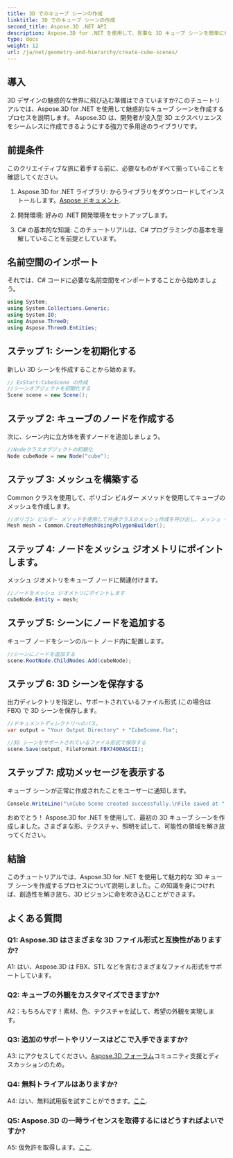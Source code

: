 ```yaml
---
title: 3D でのキューブ シーンの作成
linktitle: 3D でのキューブ シーンの作成
second_title: Aspose.3D .NET API
description: Aspose.3D for .NET を使用して、見事な 3D キューブ シーンを簡単に作成します。ライブラリをダウンロードし、ステップバイステップのガイドに従って、解放してください。
type: docs
weight: 12
url: /ja/net/geometry-and-hierarchy/create-cube-scenes/
---
```

## 導入

3D デザインの魅惑的な世界に飛び込む準備はできていますか?このチュートリアルでは、Aspose.3D for .NET を使用して魅惑的なキューブ シーンを作成するプロセスを説明します。 Aspose.3D は、開発者が没入型 3D エクスペリエンスをシームレスに作成できるようにする強力で多用途のライブラリです。

## 前提条件

このクリエイティブな旅に着手する前に、必要なものがすべて揃っていることを確認してください。

1.  Aspose.3D for .NET ライブラリ: からライブラリをダウンロードしてインストールします。[Aspose ドキュメント](https://reference.aspose.com/3d/net/).

2. 開発環境: 好みの .NET 開発環境をセットアップします。

3. C# の基本的な知識: このチュートリアルは、C# プログラミングの基本を理解していることを前提としています。

## 名前空間のインポート

それでは、C# コードに必要な名前空間をインポートすることから始めましょう。

```csharp
using System;
using System.Collections.Generic;
using System.IO;
using Aspose.ThreeD;
using Aspose.ThreeD.Entities;
```

## ステップ 1: シーンを初期化する

新しい 3D シーンを作成することから始めます。

```csharp
// ExStart:CubeScene の作成
//シーンオブジェクトを初期化する
Scene scene = new Scene();
```

## ステップ 2: キューブのノードを作成する

次に、シーン内に立方体を表すノードを追加しましょう。

```csharp
//Nodeクラスオブジェクトの初期化
Node cubeNode = new Node("cube");
```

## ステップ 3: メッシュを構築する

Common クラスを使用して、ポリゴン ビルダー メソッドを使用してキューブのメッシュを作成します。

```csharp
//ポリゴン ビルダー メソッドを使用して共通クラスのメッシュ作成を呼び出し、メッシュ インスタンスを設定します
Mesh mesh = Common.CreateMeshUsingPolygonBuilder();
```

## ステップ 4: ノードをメッシュ ジオメトリにポイントします。

メッシュ ジオメトリをキューブ ノードに関連付けます。

```csharp
//ノードをメッシュ ジオメトリにポイントします
cubeNode.Entity = mesh;
```

## ステップ 5: シーンにノードを追加する

キューブ ノードをシーンのルート ノード内に配置します。

```csharp
//シーンにノードを追加する
scene.RootNode.ChildNodes.Add(cubeNode);
```

## ステップ 6: 3D シーンを保存する

出力ディレクトリを指定し、サポートされているファイル形式 (この場合は FBX) で 3D シーンを保存します。

```csharp
//ドキュメントディレクトリへのパス。
var output = "Your Output Directory" + "CubeScene.fbx";

//3D シーンをサポートされているファイル形式で保存する
scene.Save(output, FileFormat.FBX7400ASCII);
```

## ステップ 7: 成功メッセージを表示する

キューブ シーンが正常に作成されたことをユーザーに通知します。

```csharp
Console.WriteLine("\nCube Scene created successfully.\nFile saved at " + output);
```

おめでとう！ Aspose.3D for .NET を使用して、最初の 3D キューブ シーンを作成しました。さまざまな形、テクスチャ、照明を試して、可能性の領域を解き放ってください。

## 結論

このチュートリアルでは、Aspose.3D for .NET を使用して魅力的な 3D キューブ シーンを作成するプロセスについて説明しました。この知識を身につければ、創造性を解き放ち、3D ビジョンに命を吹き込むことができます。

## よくある質問

### Q1: Aspose.3D はさまざまな 3D ファイル形式と互換性がありますか?

A1: はい、Aspose.3D は FBX、STL などを含むさまざまなファイル形式をサポートしています。

### Q2: キューブの外観をカスタマイズできますか?

A2：もちろんです！素材、色、テクスチャを試して、希望の外観を実現します。

### Q3: 追加のサポートやリソースはどこで入手できますか?

 A3: にアクセスしてください。[Aspose.3D フォーラム](https://forum.aspose.com/c/3d/18)コミュニティ支援とディスカッションのため。

### Q4: 無料トライアルはありますか?

 A4: はい、無料試用版を試すことができます。[ここ](https://releases.aspose.com/).

### Q5: Aspose.3D の一時ライセンスを取得するにはどうすればよいですか?

 A5: 仮免許を取得します。[ここ](https://purchase.aspose.com/temporary-license/).